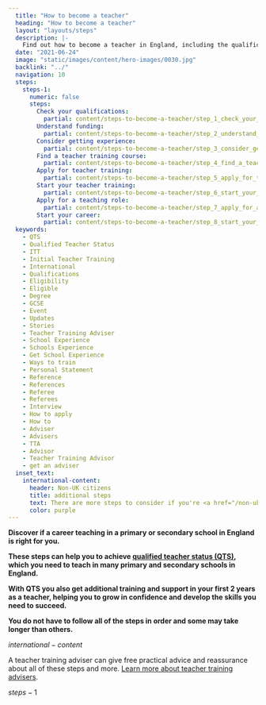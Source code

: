 ```yaml
---
  title: "How to become a teacher"
  heading: "How to become a teacher"
  layout: "layouts/steps"
  description: |-
    Find out how to become a teacher in England, including the qualifications you need, how to fund your training and where to find school experience.
  date: "2021-06-24"
  image: "static/images/content/hero-images/0030.jpg"
  backlink: "../"
  navigation: 10
  steps:
    steps-1:
      numeric: false
      steps: 
        Check your qualifications:
          partial: content/steps-to-become-a-teacher/step_1_check_your_qualifications
        Understand funding:
          partial: content/steps-to-become-a-teacher/step_2_understand_funding
        Consider getting experience:
          partial: content/steps-to-become-a-teacher/step_3_consider_getting_experience
        Find a teacher training course:
          partial: content/steps-to-become-a-teacher/step_4_find_a_teacher_training_course
        Apply for teacher training:
          partial: content/steps-to-become-a-teacher/step_5_apply_for_teacher_training
        Start your teacher training:
          partial: content/steps-to-become-a-teacher/step_6_start_your_teacher_training
        Apply for a teaching role:
          partial: content/steps-to-become-a-teacher/step_7_apply_for_a_teaching_role
        Start your career:
          partial: content/steps-to-become-a-teacher/step_8_start_your_career
  keywords:
    - QTS
    - Qualified Teacher Status
    - ITT
    - Initial Teacher Training
    - International
    - Qualifications
    - Eligibility
    - Eligible
    - Degree
    - GCSE
    - Event
    - Updates
    - Stories
    - Teacher Training Adviser
    - School Experience
    - Schools Experience
    - Get School Experience
    - Ways to train
    - Personal Statement
    - Reference
    - References
    - Referee
    - Referees
    - Interview
    - How to apply
    - How to
    - Adviser
    - Advisers
    - TTA
    - Advisor
    - Teacher Training Advisor
    - get an adviser
  inset_text:
    international-content:
      header: Non-UK citizens
      title: additional steps
      text: There are more steps to consider if you're <a href="/non-uk-teachers">a non-UK citizen</a>.
      color: purple
---
```


<strong>Discover if a career teaching in a primary or secondary school in England is right for you.</strong>

<b>These steps can help you to achieve [qualified teacher status (QTS)](/train-to-be-a-teacher/what-is-qts), which you need to teach in many primary and secondary schools in England.</b>

<b>With QTS you also get additional training and support in your first 2 years as a teacher, helping you to grow in confidence and develop the skills you need to succeed.</b> 

<b>You do not have to follow all of the steps in order and some may take longer than others.</b>

$international-content$

A teacher training adviser can give free practical advice and reassurance about all of these steps and more. [Learn more about teacher training advisers](/teacher-training-advisers).

$steps-1$
